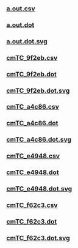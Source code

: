 ### [a.out.csv](a.out.csv)
### [a.out.dot](a.out.dot)
### [a.out.dot.svg](a.out.dot.svg)
### [cmTC_9f2eb.csv](cmTC_9f2eb.csv)
### [cmTC_9f2eb.dot](cmTC_9f2eb.dot)
### [cmTC_9f2eb.dot.svg](cmTC_9f2eb.dot.svg)
### [cmTC_a4c86.csv](cmTC_a4c86.csv)
### [cmTC_a4c86.dot](cmTC_a4c86.dot)
### [cmTC_a4c86.dot.svg](cmTC_a4c86.dot.svg)
### [cmTC_e4948.csv](cmTC_e4948.csv)
### [cmTC_e4948.dot](cmTC_e4948.dot)
### [cmTC_e4948.dot.svg](cmTC_e4948.dot.svg)
### [cmTC_f62c3.csv](cmTC_f62c3.csv)
### [cmTC_f62c3.dot](cmTC_f62c3.dot)
### [cmTC_f62c3.dot.svg](cmTC_f62c3.dot.svg)
